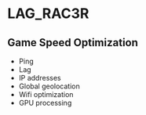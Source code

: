 # LAG_RAC3R

## Game Speed Optimization
* Ping 
* Lag 
* IP addresses 
* Global geolocation
* Wifi optimization 
* GPU processing
